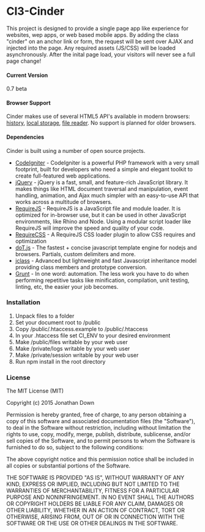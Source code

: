 # CI3-Cinder

This project is designed to provide a single page app like experience for websites, wep apps, or web based mobile apps. By adding the class "cinder" on an anchor link or form, the request will be sent over AJAX and injected into the page. Any required assets (JS/CSS) will be loaded asynchronously. After the inital page load, your visitors will never see a full page change!

#### Current Version
0.7 beta

#### Browser Support

Cinder makes use of several HTML5 API's available in modern browsers: [history], [local storage], [file reader]. No support is planned for older browsers.

#### Dependencies
Cinder is built using a number of open source projects.

* [CodeIgniter] - CodeIgniter is a powerful PHP framework with a very small footprint, built for developers who need a simple and elegant toolkit to create full-featured web applications.
* [jQuery] - jQuery is a fast, small, and feature-rich JavaScript library. It makes things like HTML document traversal and manipulation, event handling, animation, and Ajax much simpler with an easy-to-use API that works across a multitude of browsers.
* [RequireJS] - RequireJS is a JavaScript file and module loader. It is optimized for in-browser use, but it can be used in other JavaScript environments, like Rhino and Node. Using a modular script loader like RequireJS will improve the speed and quality of your code.
* [RequireCSS] - A RequireJS CSS loader plugin to allow CSS requires and optimization
* [doT.js] - The fastest + concise javascript template engine for nodejs and browsers. Partials, custom delimiters and more.
* [jclass] - Advanced but lightweight and fast Javascript inheritance model providing class members and prototype conversion.
* [Grunt] - In one word: automation. The less work you have to do when performing repetitive tasks like minification, compilation, unit testing, linting, etc, the easier your job becomes.

### Installation

1. Unpack files to a folder
2. Set your document root to /public
3. Copy /public/.htaccess.example to /public/.htaccess
4. In your .htaccess file set CI_ENV to your desired environment
5. Make /public/files writable by your web user
6. Make /private/logs writable by your web user
7. Make /private/session writable by your web user
8. Run npm install in the root directory

### License

The MIT License (MIT)

Copyright (c) 2015 Jonathan Down

Permission is hereby granted, free of charge, to any person obtaining a copy
of this software and associated documentation files (the "Software"), to deal
in the Software without restriction, including without limitation the rights
to use, copy, modify, merge, publish, distribute, sublicense, and/or sell
copies of the Software, and to permit persons to whom the Software is
furnished to do so, subject to the following conditions:

The above copyright notice and this permission notice shall be included in
all copies or substantial portions of the Software.

THE SOFTWARE IS PROVIDED "AS IS", WITHOUT WARRANTY OF ANY KIND, EXPRESS OR
IMPLIED, INCLUDING BUT NOT LIMITED TO THE WARRANTIES OF MERCHANTABILITY,
FITNESS FOR A PARTICULAR PURPOSE AND NONINFRINGEMENT. IN NO EVENT SHALL THE
AUTHORS OR COPYRIGHT HOLDERS BE LIABLE FOR ANY CLAIM, DAMAGES OR OTHER
LIABILITY, WHETHER IN AN ACTION OF CONTRACT, TORT OR OTHERWISE, ARISING FROM,
OUT OF OR IN CONNECTION WITH THE SOFTWARE OR THE USE OR OTHER DEALINGS IN
THE SOFTWARE.

[CodeIgniter]:http://www.codeigniter.com/
[RequireJS]:http://requirejs.org/
[RequireCSS]:https://github.com/guybedford/require-css
[doT.js]:https://github.com/olado/doT
[jQuery]:http://jquery.com/
[jclass]:https://github.com/riga/jclass
[history]:https://developer.mozilla.org/en-US/docs/Web/API/History
[local storage]:https://developer.mozilla.org/en-US/docs/Web/Guide/API/DOM/Storage
[file reader]:https://developer.mozilla.org/en-US/docs/Web/API/FileReader
[Grunt]: http://gruntjs.com/
